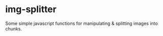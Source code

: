 # img-splitter
Some simple javascript functions for manipulating &amp; splitting images into chunks.
